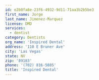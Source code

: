 ```yaml
---
id: e2b0fa8e-23f6-4932-9d11-71aa3b2b5be3
first_name: Jorge
last_name: Jimenez-Marquez
license: DMD
services:
  - dentist
category: Dentists
org_name: 'Inspired Dental'
address: '110 E Bruner Ave'
city: 'Las Vegas'
state: NV
zip: '89183'
phone: '(702) 816-5885'
title: 'Inspired Dental'
---
```

